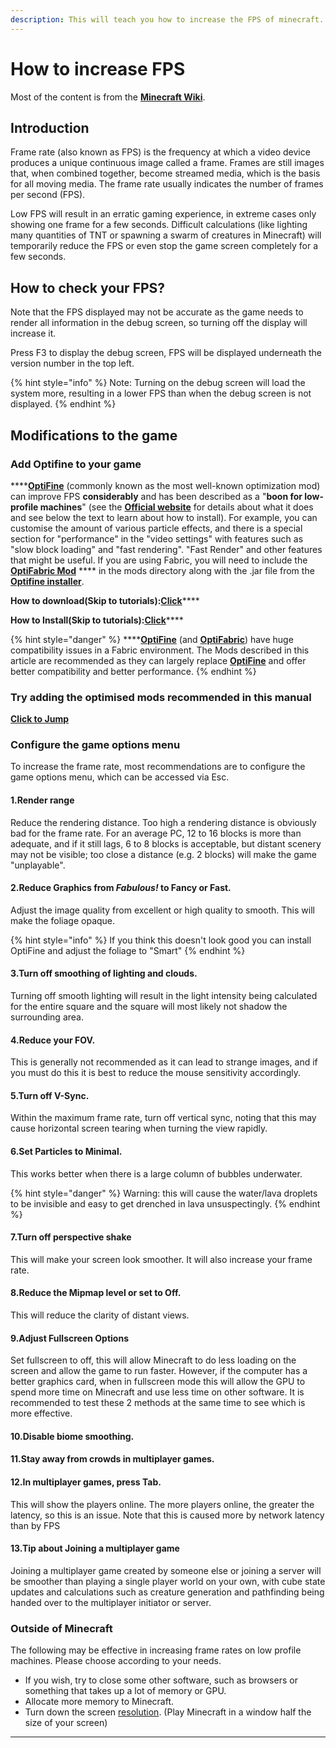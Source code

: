 ```yaml
---
description: This will teach you how to increase the FPS of minecraft.
---
```


# How to increase FPS

Most of the content is from the [**Minecraft Wiki**](https://minecraft.fandom.com/wiki/Tutorials/Improving\_frame\_rate).

## Introduction

Frame rate (also known as FPS) is the frequency at which a video device produces a unique continuous image called a frame. Frames are still images that, when combined together, become streamed media, which is the basis for all moving media. The frame rate usually indicates the number of frames per second (FPS).

Low FPS will result in an erratic gaming experience, in extreme cases only showing one frame for a few seconds. Difficult calculations (like lighting many quantities of TNT or spawning a swarm of creatures in Minecraft) will temporarily reduce the FPS or even stop the game screen completely for a few seconds.

## How to check your FPS?

Note that the FPS displayed may not be accurate as the game needs to render all information in the debug screen, so turning off the display will increase it.

Press F3 to display the debug screen, FPS will be displayed underneath the version number in the top left.&#x20;

{% hint style="info" %}
Note: Turning on the debug screen will load the system more, resulting in a lower FPS than when the debug screen is not displayed.
{% endhint %}



## Modifications to the game

### Add Optifine to your game

****[**OptiFine**](https://optifine.net/) (commonly known as the most well-known optimization mod) can improve FPS **considerably** and has been described as a "**boon for low-profile machines**" (see the [**Official website**](https://optifine.net/) for details about what it does and see below the text to learn about how to install). For example, you can customise the amount of various particle effects, and there is a special section for "performance" in the "video settings" with features such as "slow block loading" and "fast rendering". "Fast Render" and other features that might be useful. If you are using Fabric, you will need to include the [**OptiFabric Mod**](https://www.curseforge.com/minecraft/mc-mods/optifabric) **** in the mods directory along with the .jar file from the [**Optifine installer**](installing/install-optifine.md#mod-loader-installation-using-hmcl-pe-1).

**How to download(Skip to tutorials):**[**Click**](download/download-optifine.md)****

**How to Install(Skip to tutorials):**[**Click**](installing/install-optifine.md)****

{% hint style="danger" %}
****[**OptiFine**](https://optifine.net/)  (and [**OptiFabric**](https://www.curseforge.com/minecraft/mc-mods/optifabric)) have huge compatibility issues in a Fabric environment. The Mods described in this article are recommended as they can largely replace [**OptiFine**](https://optifine.net/) and offer better compatibility and better performance.
{% endhint %}

### Try adding the optimised mods recommended in this manual

****[**Click to Jump**](../mod-helper/optimization-mods.md)****

### **C**onfigure the game options menu

To increase the frame rate, most recommendations are to configure the game options menu, which can be accessed via Esc.

#### 1.Render range

Reduce the rendering distance. Too high a rendering distance is obviously bad for the frame rate. For an average PC, 12 to 16 blocks is more than adequate, and if it still lags, 6 to 8 blocks is acceptable, but distant scenery may not be visible; too close a distance (e.g. 2 blocks) will make the game "unplayable".

#### 2.Reduce Graphics from _Fabulous!_ to Fancy or Fast.

Adjust the image quality from excellent or high quality to smooth. This will make the foliage opaque.

{% hint style="info" %}
If you think this doesn't look good you can install OptiFine and adjust the foliage to "Smart"
{% endhint %}

#### 3.Turn off smoothing of lighting and clouds.&#x20;

Turning off smooth lighting will result in the light intensity being calculated for the entire square and the square will most likely not shadow the surrounding area.

#### 4.Reduce your FOV.

&#x20;This is generally not recommended as it can lead to strange images, and if you must do this it is best to reduce the mouse sensitivity accordingly.

#### 5.Turn off V-Sync.

&#x20;Within the maximum frame rate, turn off vertical sync, noting that this may cause horizontal screen tearing when turning the view rapidly.

#### 6.Set Particles to Minimal.

This works better when there is a large column of bubbles underwater.&#x20;

{% hint style="danger" %}
Warning: this will cause the water/lava droplets to be invisible and easy to get drenched in lava unsuspectingly.
{% endhint %}

#### 7.Turn off perspective shake

This will make your screen look smoother. It will also increase your frame rate.

#### 8.Reduce the Mipmap level or set to Off.&#x20;

This will reduce the clarity of distant views.

#### 9.Adjust Fullscreen Options

Set fullscreen to off, this will allow Minecraft to do less loading on the screen and allow the game to run faster. However, if the computer has a better graphics card, when in fullscreen mode this will allow the GPU to spend more time on Minecraft and use less time on other software. It is recommended to test these 2 methods at the same time to see which is more effective.

#### 10.Disable biome smoothing.

#### 11.Stay away from crowds in multiplayer games.

#### 12.In multiplayer games, press Tab.&#x20;

This will show the players online. The more players online, the greater the latency, so this is an issue. Note that this is caused more by network latency than by FPS

#### 13.Tip about Joining a multiplayer game

Joining a multiplayer game created by someone else or joining a server will be smoother than playing a single player world on your own, with cube state updates and calculations such as creature generation and pathfinding being handed over to the multiplayer initiator or server.

### Outside of Minecraft

The following may be effective in increasing frame rates on low profile machines. Please choose according to your needs.

* If you wish, try to close some other software, such as browsers or something that takes up a lot of memory or GPU.
* Allocate more memory to Minecraft.
* Turn down the screen [resolution](../basic-settings/global-game-settings/resolution.md). (Play Minecraft in a window half the size of your screen)





****
